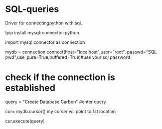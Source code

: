 # SQL-queries
Driver for connectingpython with sql.

!pip install mysql-connector-python

import mysql.connector as connection


mydb = connection.connect(host="localhost",user="root", passwd="SQL pwd",use_pure=True,buffered=True)#use your sql password

 # check if the connection is established
 
 
query = "Create Database Carbon"    #enter query

cur= mydb.cursor()          my curser wil point to 1st location

cur.execute(query)


